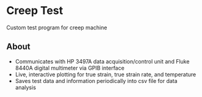 # Creep Test
Custom test program for creep machine

## About
* Communicates with HP 3497A data acquisition/control unit and Fluke 8440A digital multimeter via GPIB interface
* Live, interactive plotting for true strain, true strain rate, and temperature
* Saves test data and information periodically into csv file for data analysis
